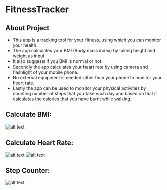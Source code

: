 # FitnessTracker

## About Project

* This app is a tracking tool for your fitness, using which you can monitor your health.  
* The app calculates your BMI (Body mass index) by taking height and weight as input.
* It also suggests if you BMI is normal or not.
* Secondly the app calculates your heart rate by using camera and flashlight of your mobile phone. 
* No external equipment is needed other than your phone to monitor your heart rate. 
* Lastly the app can be used to monitor your physical activities by counting number of steps that you take each day and based on that it calculates the calories that you have burnt while walking.

## Calculate BMI:
![alt text](screenshots/BMICalculator.jpeg "Class diagram")

## Calculate Heart Rate: 
![alt text](screenshots/Instruction.jpeg "Sequence diagram")
![alt text](screenshots/HeartrateCalculator.jpeg "Sequence diagram")

## Step Counter:
![alt text](screenshots/Pedometer.jpeg "Class diagram")


